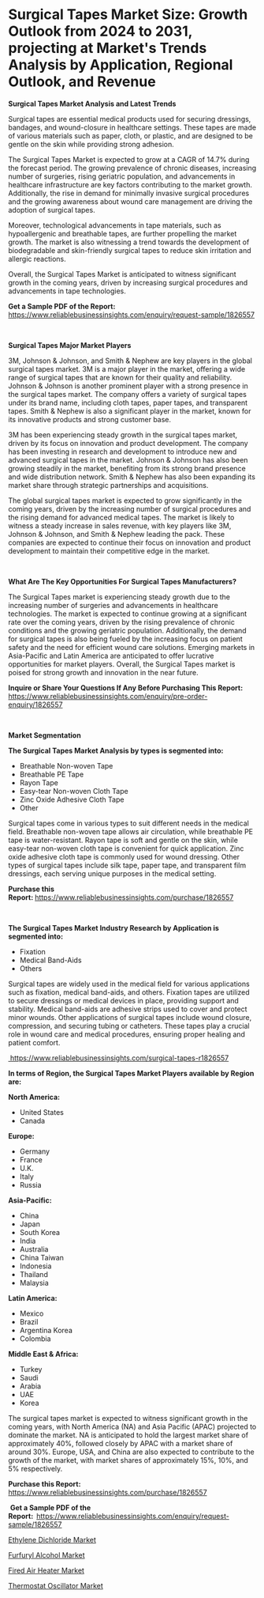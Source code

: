 <p><h1>Surgical Tapes Market Size: Growth Outlook from 2024 to 2031, projecting at Market's Trends Analysis by Application, Regional Outlook, and Revenue</h1></p><p><strong>Surgical Tapes Market Analysis and Latest Trends</strong></p>
<p><p>Surgical tapes are essential medical products used for securing dressings, bandages, and wound-closure in healthcare settings. These tapes are made of various materials such as paper, cloth, or plastic, and are designed to be gentle on the skin while providing strong adhesion.</p><p>The Surgical Tapes Market is expected to grow at a CAGR of 14.7% during the forecast period. The growing prevalence of chronic diseases, increasing number of surgeries, rising geriatric population, and advancements in healthcare infrastructure are key factors contributing to the market growth. Additionally, the rise in demand for minimally invasive surgical procedures and the growing awareness about wound care management are driving the adoption of surgical tapes.</p><p>Moreover, technological advancements in tape materials, such as hypoallergenic and breathable tapes, are further propelling the market growth. The market is also witnessing a trend towards the development of biodegradable and skin-friendly surgical tapes to reduce skin irritation and allergic reactions.</p><p>Overall, the Surgical Tapes Market is anticipated to witness significant growth in the coming years, driven by increasing surgical procedures and advancements in tape technologies.</p></p>
<p><strong>Get a Sample PDF of the Report:&nbsp;</strong> <a href="https://www.reliablebusinessinsights.com/enquiry/request-sample/1826557">https://www.reliablebusinessinsights.com/enquiry/request-sample/1826557</a></p>
<p>&nbsp;</p>
<p><strong>Surgical Tapes Major Market Players</strong></p>
<p><p>3M, Johnson & Johnson, and Smith & Nephew are key players in the global surgical tapes market. 3M is a major player in the market, offering a wide range of surgical tapes that are known for their quality and reliability. Johnson & Johnson is another prominent player with a strong presence in the surgical tapes market. The company offers a variety of surgical tapes under its brand name, including cloth tapes, paper tapes, and transparent tapes. Smith & Nephew is also a significant player in the market, known for its innovative products and strong customer base.</p><p>3M has been experiencing steady growth in the surgical tapes market, driven by its focus on innovation and product development. The company has been investing in research and development to introduce new and advanced surgical tapes in the market. Johnson & Johnson has also been growing steadily in the market, benefiting from its strong brand presence and wide distribution network. Smith & Nephew has also been expanding its market share through strategic partnerships and acquisitions.</p><p>The global surgical tapes market is expected to grow significantly in the coming years, driven by the increasing number of surgical procedures and the rising demand for advanced medical tapes. The market is likely to witness a steady increase in sales revenue, with key players like 3M, Johnson & Johnson, and Smith & Nephew leading the pack. These companies are expected to continue their focus on innovation and product development to maintain their competitive edge in the market.</p></p>
<p>&nbsp;</p>
<p><strong>What Are The Key Opportunities For Surgical Tapes Manufacturers?</strong></p>
<p><p>The Surgical Tapes market is experiencing steady growth due to the increasing number of surgeries and advancements in healthcare technologies. The market is expected to continue growing at a significant rate over the coming years, driven by the rising prevalence of chronic conditions and the growing geriatric population. Additionally, the demand for surgical tapes is also being fueled by the increasing focus on patient safety and the need for efficient wound care solutions. Emerging markets in Asia-Pacific and Latin America are anticipated to offer lucrative opportunities for market players. Overall, the Surgical Tapes market is poised for strong growth and innovation in the near future.</p></p>
<p><strong>Inquire or Share Your Questions If Any Before Purchasing This Report:</strong> <a href="https://www.reliablebusinessinsights.com/enquiry/pre-order-enquiry/1826557">https://www.reliablebusinessinsights.com/enquiry/pre-order-enquiry/1826557</a></p>
<p>&nbsp;</p>
<p><strong>Market Segmentation</strong></p>
<p><strong>The Surgical Tapes Market Analysis by types is segmented into:</strong></p>
<p><ul><li>Breathable Non-woven Tape</li><li>Breathable PE Tape</li><li>Rayon Tape</li><li>Easy-tear Non-woven Cloth Tape</li><li>Zinc Oxide Adhesive Cloth Tape</li><li>Other</li></ul></p>
<p><p>Surgical tapes come in various types to suit different needs in the medical field. Breathable non-woven tape allows air circulation, while breathable PE tape is water-resistant. Rayon tape is soft and gentle on the skin, while easy-tear non-woven cloth tape is convenient for quick application. Zinc oxide adhesive cloth tape is commonly used for wound dressing. Other types of surgical tapes include silk tape, paper tape, and transparent film dressings, each serving unique purposes in the medical setting.</p></p>
<p><strong>Purchase this Report:&nbsp;</strong><a href="https://www.reliablebusinessinsights.com/purchase/1826557">https://www.reliablebusinessinsights.com/purchase/1826557</a></p>
<p>&nbsp;</p>
<p><strong>The Surgical Tapes Market Industry Research by Application is segmented into:</strong></p>
<p><ul><li>Fixation</li><li>Medical Band-Aids</li><li>Others</li></ul></p>
<p><p>Surgical tapes are widely used in the medical field for various applications such as fixation, medical band-aids, and others. Fixation tapes are utilized to secure dressings or medical devices in place, providing support and stability. Medical band-aids are adhesive strips used to cover and protect minor wounds. Other applications of surgical tapes include wound closure, compression, and securing tubing or catheters. These tapes play a crucial role in wound care and medical procedures, ensuring proper healing and patient comfort.</p></p>
<p><a href="https://www.reliablebusinessinsights.com/surgical-tapes-r1826557">&nbsp;https://www.reliablebusinessinsights.com/surgical-tapes-r1826557</a></p>
<p><strong>In terms of Region, the Surgical Tapes Market Players available by Region are:</strong></p>
<p>
    <p> <strong> North America: </strong>
        <ul>
            <li>United States</li>
            <li>Canada</li>
        </ul>
        </p> 
    <p> <strong> Europe: </strong>
        <ul>
            <li>Germany</li>
            <li>France</li>
            <li>U.K.</li>
            <li>Italy</li>
            <li>Russia</li>
        </ul>
        </p> 
    <p> <strong> Asia-Pacific: </strong>
        <ul>
            <li>China</li>
            <li>Japan</li>
            <li>South Korea</li>
            <li>India</li>
            <li>Australia</li>
            <li>China Taiwan</li>
            <li>Indonesia</li>
            <li>Thailand</li>
            <li>Malaysia</li>
        </ul>
        </p> 
    <p> <strong> Latin America: </strong>
        <ul>
            <li>Mexico</li>
            <li>Brazil</li>
            <li>Argentina Korea</li>
            <li>Colombia</li>
        </ul>
        </p> 
    <p> <strong> Middle East & Africa: </strong>
        <ul>
            <li>Turkey</li>
            <li>Saudi</li>
            <li>Arabia</li>
            <li>UAE</li>
            <li>Korea</li>
        </ul>
    </p>
    </p>
<p><p>The surgical tapes market is expected to witness significant growth in the coming years, with North America (NA) and Asia Pacific (APAC) projected to dominate the market. NA is anticipated to hold the largest market share of approximately 40%, followed closely by APAC with a market share of around 30%. Europe, USA, and China are also expected to contribute to the growth of the market, with market shares of approximately 15%, 10%, and 5% respectively.</p></p>
<p><strong>Purchase this Report: </strong><a href="https://www.reliablebusinessinsights.com/purchase/1826557">https://www.reliablebusinessinsights.com/purchase/1826557</a></p>
<p>&nbsp;<strong>Get a Sample PDF of the Report:&nbsp;&nbsp;</strong><a href="https://www.reliablebusinessinsights.com/enquiry/request-sample/1826557">https://www.reliablebusinessinsights.com/enquiry/request-sample/1826557</a></p>
<p><strong></strong></p>
<p><p><a href="https://medium.com/@madw10245644/global-ethylene-dichloride-market-size-is-expected-to-experience-a-cagr-of-11-2-b982d5545aee">Ethylene Dichloride Market</a></p><p><a href="https://medium.com/@jewelmohr25/analyzing-furfuryl-alcohol-market-dynamics-and-growth-drivers-and-forecasted-for-period-from-2024-3e9165302d84">Furfuryl Alcohol Market</a></p><p><a href="https://github.com/avakerr6577/Market-Research-Report-List-1/blob/main/fired-air-heater-market.md">Fired Air Heater Market</a></p><p><a href="https://github.com/courtnhaw34343/Market-Research-Report-List-1/blob/main/thermostat-oscillator-market.md">Thermostat Oscillator Market</a></p></p>